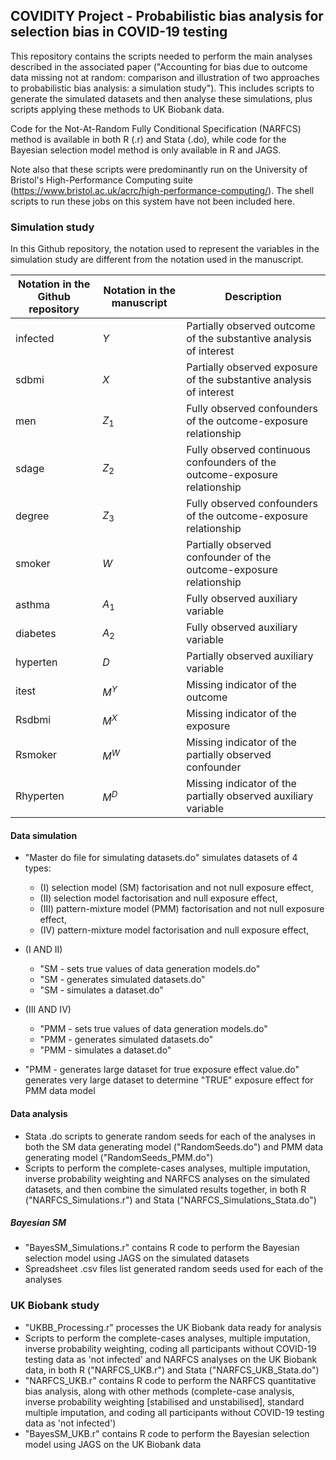 ## COVIDITY Project - Probabilistic bias analysis for selection bias in COVID-19 testing

This repository contains the scripts needed to perform the main analyses described in the associated paper ("Accounting for bias due to outcome data missing not at random: comparison and illustration of two approaches to probabilistic bias analysis: a simulation study"). This includes scripts to generate the simulated datasets and then analyse these simulations, plus scripts applying these methods to UK Biobank data.

Code for the Not-At-Random Fully Conditional Specification (NARFCS) method is available in both R (.r) and Stata (.do), while code for the Bayesian selection model method is only available in R and JAGS.

Note also that these scripts were predominantly run on the University of Bristol's High-Performance Computing suite (https://www.bristol.ac.uk/acrc/high-performance-computing/). The shell scripts to run these jobs on this system have not been included here.

### Simulation study

In this Github repository, the notation used to represent the variables in the simulation study are different from the notation used in the manuscript.

Notation in the Github repository | Notation in the manuscript | Description
--- | --- | --- 
infected | $Y$ | Partially observed outcome of the substantive analysis of interest
sdbmi | $X$ | Partially observed exposure of the substantive analysis of interest
men | $Z_1$ | Fully observed confounders of the outcome-exposure relationship
sdage | $Z_2$ | Fully observed continuous confounders of the outcome-exposure relationship
degree | $Z_3$ | Fully observed confounders of the outcome-exposure relationship
smoker | $W$ | Partially observed confounder of the outcome-exposure relationship
asthma | $A_1$ | Fully observed auxiliary variable
diabetes | $A_2$ | Fully observed auxiliary variable
hyperten | $D$ | Partially observed auxiliary variable
itest | $M^Y$ | Missing indicator of the outcome
Rsdbmi | $M^X$ | Missing indicator of the exposure
Rsmoker | $M^W$ | Missing indicator of the partially observed confounder
Rhyperten | $M^D$ | Missing indicator of the partially observed auxiliary variable


#### Data simulation
- "Master do file for simulating datasets.do" simulates datasets of 4 types:

	- (I) selection model (SM) factorisation and not null exposure effect,
 	- (II) selection model factorisation and null exposure effect,
  	- (III) pattern-mixture model (PMM) factorisation and not null exposure effect,
	- (IV) pattern-mixture model factorisation and null exposure effect,

- (I AND II)
	- "SM - sets true values of data generation models.do"
	- "SM - generates simulated datasets.do"
	- "SM - simulates a dataset.do"
- (III AND IV)
	- "PMM - sets true values of data generation models.do"
	- "PMM - generates simulated datasets.do"
	- "PMM - simulates a dataset.do"

- "PMM - generates large dataset for true exposure effect value.do" generates very large dataset to determine "TRUE" exposure effect for PMM data model

#### Data analysis
- Stata .do scripts to generate random seeds for each of the analyses in both the SM data generating model ("RandomSeeds.do") and PMM data generating model ("RandomSeeds_PMM.do")
- Scripts to perform the complete-cases analyses, multiple imputation, inverse probability weighting and NARFCS analyses on the simulated datasets, and then combine the simulated results together, in both R ("NARFCS_Simulations.r") and Stata ("NARFCS_Simulations_Stata.do")

##### Bayesian SM
- "BayesSM_Simulations.r" contains R code to perform the Bayesian selection model using JAGS on the simulated datasets
- Spreadsheet .csv files list generated random seeds used for each of the analyses

### UK Biobank study
 - "UKBB_Processing.r" processes the UK Biobank data ready for analysis
 - Scripts to perform the complete-cases analyses, multiple imputation, inverse probability weighting, coding all participants without COVID-19 testing data as 'not infected' and NARFCS analyses on the UK Biobank data, in both R ("NARFCS_UKB.r") and Stata ("NARFCS_UKB_Stata.do")
 - "NARFCS_UKB.r" contains R code to perform the NARFCS quantitative bias analysis, along with other methods (complete-case analysis, inverse probability weighting [stabilised and unstabilised], standard multiple imputation, and coding all participants without COVID-19 testing data as 'not infected')
 - "BayesSM_UKB.r" contains R code to perform the Bayesian selection model using JAGS on the UK Biobank data
